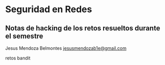 # Seguridad en Redes 


## Notas de hacking de los retos resueltos durante el semestre


Jesus Mendoza Belmontes 
jesusmendozab1e@gmail.com


retos bandit 